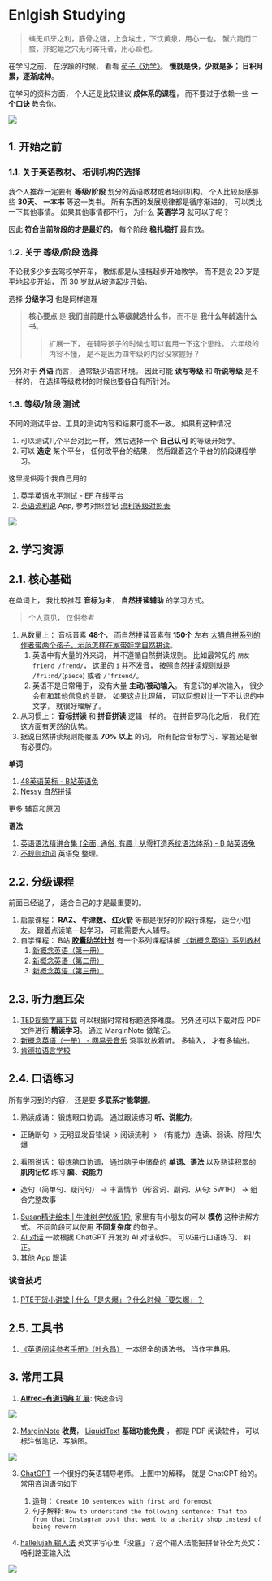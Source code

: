 # Enlgish Studying

> 螾无爪牙之利，筋骨之强，上食埃土，下饮黄泉，用心一也。
> 蟹六跪而二螯，非蛇蟺之穴无可寄托者，用心躁也。

在学习之前、 在浮躁的时候， 看看 [荀子《劝学》](https://www.bilibili.com/video/BV1aP411W7Dq/)。 **慢就是快，少就是多； 日积月累，逐渐成神**。

在学习的资料方面， 个人还是比较建议 **成体系的课程**， 而不要过于依赖一些 **一个口诀** 教会你。

![](./docs/img/data-information-knowleage-insight-wisdom-impact.jpg)

## 1. 开始之前

### 1.1. 关于英语教材、 培训机构的选择

我个人推荐一定要有 **等级/阶段** 划分的英语教材或者培训机构。 个人比较反感那些 **30天**、 **一本书** 等这一类书。 
所有东西的发展规律都是循序渐进的， 可以类比一下其他事情。 如果其他事情都不行， 为什么 **英语学习** 就可以了呢？

因此 **符合当前阶段的才是最好的**， 每个阶段 **稳扎稳打** 最有效。


### 1.2. 关于 **等级/阶段** 选择

不论我多少岁去驾校学开车， 教练都是从挂档起步开始教学。 而不是说 20 岁是平地起步开始， 而 30 岁就从坡道起步开始。

选择 **分级学习** 也是同样道理

> **核心要点** 是 **我们当前是什么等级就选什么书**， 而不是 **我什么年龄选什么书**。 
>> 扩展一下， 在辅导孩子的时候也可以套用一下这个思维。 六年级的内容不懂， 是不是因为四年级的内容没掌握好？

另外对于 **外语** 而言， 通常缺少语言环境。 因此可能 **读写等级** 和 **听说等级** 是不一样的， 在选择等级教材的时候也要各自有所针对。

### 1.3. **等级/阶段** 测试

不同的测试平台、工具的测试内容和结果可能不一致。 如果有这种情况

1. 可以测试几个平台对比一样， 然后选择一个 **自己认可** 的等级开始学。
2. 可以 **选定** 某个平台， 任何改平台的结果， 然后跟着这个平台的阶段课程学习。

这里提供两个我自己用的

1. [英孚英语水平测试 - EF](https://www.efset.org/zh/) 在线平台
2. [英语流利说](https://www.liulishuo.com/) App, 参考对照登记 [流利等级对照表](./docs/img/fluent-english-level.jpg)

![](./docs/img/level-test-simple.jpg)


## 2. 学习资源

## 2.1. 核心基础

在单词上， 我比较推荐 **音标为主**， **自然拼读辅助** 的学习方式。

> 个人意见， 仅供参考

1. 从数量上： 音标音素 **48个**， 而自然拼读音素有 **150个** 左右 [大猫自拼系列的作者带两个孩子，示范怎样在家带娃学自然拼读](https://www.bilibili.com/video/BV1uh4y1v7n9/)。  
    1. 英语中有大量的外来词， 并不遵循自然拼读规则。 比如最常见的 `朋友 friend /frend/`， 这里的 `i` 并不发音， 按照自然拼读规则就是 `/friːnd/`(`piece`) 或者 `/ˈfrɪend/`。
    2. 英语不是日常用于， 没有大量 **主动/被动输入**。 有意识的单次输入， 很少会有和其他信息的关联。 如果这点比理解， 可以回想对比一下不认识的中文字， 就很好理解了。
2. 从习惯上： **音标拼读** 和 **拼音拼读** 逻辑一样的。 在拼音罗马化之后， 我们在这方面有天然的优势。
3. 据说自然拼读规则能覆盖 **70% 以上** 的词， 所有配合音标学习、掌握还是很有必要的。


**单词**

1. [48英语英标 - B站英语兔](https://www.bilibili.com/video/BV1vi4y1C73C/)
2. [Nessy 自然拼读](https://www.bilibili.com/video/BV1SN411B7ok/)

更多 [辅音和原因](/english/consonant-vowel.md)

**语法**

1. [英语语法精讲合集 (全面, 通俗, 有趣 | 从零打造系统语法体系) - B 站英语兔](https://www.bilibili.com/video/BV1XY411J7aG/)
2. [不规则动词](/english/irregular-verbs.md) 英语兔 整理。

## 2.2. 分级课程

前面已经说了， 适合自己的才是最重要的。

1. 启蒙课程： **RAZ、 牛津数、 红火箭** 等都是很好的阶段行课程， 适合小朋友。 跟着点读笔一起学习， 可能需要大人辅导。
2. 自学课程： B站 [**胶囊助学计划**](https://space.bilibili.com/1078480983) 有一个系列课程讲解 [《新概念英语》系列教材](/english/new-concept-english.md)
    1. [新概念英语（第一册）](https://www.bilibili.com/video/BV1xa411J7jJ/)
    1. [新概念英语（第二册）](https://www.bilibili.com/video/BV1XA4y1o72C/)
    1. [新概念英语（第三册）](https://www.bilibili.com/video/BV1zY4y187cK/)

## 2.3. 听力磨耳朵

1. [TED视频字幕下载](http://ted163.com/) 可以根据时常和标题选择难度。 另外还可以下载对应 PDF 文件进行 **精读学习**。 通过 MarginNote 做笔记。
2. [新概念英语（一册） - 网易云音乐](https://music.163.com/playlist?id=2396882979&userid=74572695) 没事就放着听。 多输入， 才有多输出。
3. [肯德拉语言学校](https://space.bilibili.com/494288574?spm_id_from=333.337.0.0)

## 2.4. 口语练习


所有学习到的内容， 还是要 **多联系才能掌握**。

1. 熟读成诵： 锻炼眼口协调。 通过跟读练习 **听、说能力**。
+ 正确断句 -> 无明显发音错误 -> 阅读流利 -> （有能力）连读、弱读、除阻/失爆

2. 看图说话： 锻炼脑口协调， 通过脑子中储备的 **单词、语法** 以及熟读积累的 **肌肉记忆** 练习 **脑、说能力**
+ 造句（简单句、疑问句） -> 丰富情节（形容词、副词、从句: 5W1H） -> 组合完整故事

1. [Susan精讲绘本 | 牛津树*学校版* 1阶](https://www.bilibili.com/video/BV1LJ411j741/), 家里有有小朋友的可以 **模仿** 这种讲解方式。 不同阶段可以使用 **不同复杂度** 的句子。
2. [AI 对话](https://app.myshell.ai/) 一款根据 ChatGPT 开发的 AI 对话软件。 可以进行口语练习、 纠正。
3. 其他 App 跟读

### 读音技巧

1. [PTE干货小讲堂 | 什么「是失爆」？什么时候「要失爆」？](https://zhuanlan.zhihu.com/p/144527370)

## 2.5. 工具书

1. [《英语阅读参考手册》（叶永昌）](/english/a-reference-for-english-reading.md) 一本很全的语法书， 当作字典用。


## 3. 常用工具

1. [**Alfred-有道词典** 扩展](https://github.com/tangx/alfred-youdao): 快速查词

![](./docs/img/alfred-youdao.jpg)

2. [MarginNote](https://www.marginnote.com/) **收费**， [LiquidText](https://www.liquidtext.net/) **基础功能免费** ， 都是 PDF 阅读软件， 可以标注做笔记、写脑图。 

![](./docs/img/marginnote-notes.jpg)

3. [ChatGPT](https://chat.openai.com/) 一个很好的英语辅导老师。 上图中的解释， 就是 ChatGPT 给的。 常用咨询语句如下
    1. 造句： `Create 10 sentences with first and foremost`
    2. 句子解释: `How to understand the following sentence: That top from that Instagram post that went to a charity shop instead of being reworn`

4. [hallelujah 输入法](https://github.com/dongyuwei/hallelujahIM) 英文拼写心里「没底」？这个输入法能把拼音补全为英文：哈利路亚输入法

![](https://raw.githubusercontent.com/dongyuwei/hallelujahIM/master/snapshots/suggestions2.png)